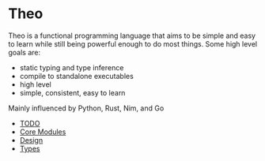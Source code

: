 # Theo

Theo is a functional programming language that aims to be simple and easy to learn while still being powerful enough to do most things.
Some high level goals are:
- static typing and type inference
- compile to standalone executables
- high level
- simple, consistent, easy to learn

Mainly influenced by Python, Rust, Nim, and Go

- [TODO](/doc/TODO.md)
- [Core Modules](/doc/core_modules.md)
- [Design](/doc/design.md)
- [Types](/doc/types.md)
